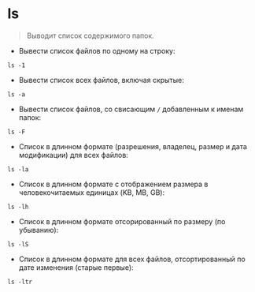 # ls

> Выводит список содержимого папок.

- Вывести список файлов по одному на строку:

`ls -1`

- Вывести список всех файлов, включая скрытые:

`ls -a`

- Вывести список файлов, со свисающим `/` добавленным к именам папок:

`ls -F`

- Список в длинном формате (разрешения, владелец, размер и дата модификации) для всех файлов:

`ls -la`

- Список в длинном формате с отображением размера в человекочитаемых единицах (KB, MB, GB):

`ls -lh`

- Список в длинном формате отсорированный по размеру (по убыванию):

`ls -lS`

- Список в длинном формате для всех файлов, отсортированный по дате изменения (старые первые):

`ls -ltr`
